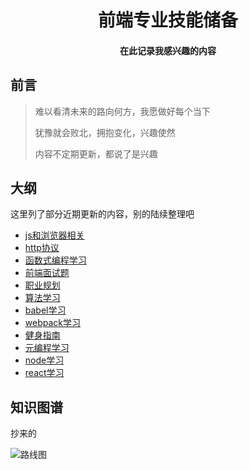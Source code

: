 <h1 align="center">
  前端专业技能储备
</h1>
<h4 align="center">在此记录我感兴趣的内容</h4>

## 前言

> 难以看清未来的路向何方，我愿做好每个当下
>
> 犹豫就会败北，拥抱变化，兴趣使然
>
> 内容不定期更新，都说了是兴趣

## 大纲

这里列了部分近期更新的内容，别的陆续整理吧

- [js和浏览器相关](./src/js&browser/README.md)
- [http协议](./src/http/README.md)
- [函数式编程学习](./src/fp/README.md)
- [前端面试题](./src/fe-interview/README.md)
- [职业规划](./src/career/README.md)
- [算法学习](./src/algorithm/README.md)
- [babel学习](./src/babel/README.md)
- [webpack学习](./src/webpack/README.md)
- [健身指南](./src/keep/README.md)
- [元编程学习](./src/meta-programming/README.md)
- [node学习](./src/node/README.md)
- [react学习](./src/react/README.md)

## 知识图谱

抄来的

![路线图](https://github.com/InterviewMap/InterviewMap/blob/master/InterviewMapMind.png)



